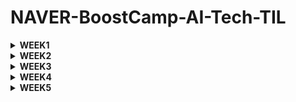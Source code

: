 # NAVER-BoostCamp-AI-Tech-TIL
<details>
<summary><b>WEEK1</b></summary>
<details>

<summary>Day1 Review</summary>


<span style="font-size:150%">**완료한 사항**</span>  


    🙂Github에 NAVER-BOOSTCAMP-AI-TECH 관련 TIL DAY 1 업로드  

    🙂python 기초 문법 30% 학습  

    🙂(피어세션) 데이터 전처리 100문제 중 chapter1 완료  

        
#      
  
  
<span style="font-size:150%">**완료하지 못한 사항**</span>  

    🙃python 기초 문법 끝내기    

#  

<span style="font-size:150%">**새롭게 알게된 내용**</span>  

**1.**
기존에 할당된 변수 a에 대해서 아래와 같은 작업을 실행하는 경우
```python
a = [1,2,3]
b = a
```
b와 a는 같은 주소값을 가리키게 되어 a의 값을 수정 시 b의 값도 변하는 효과가 있다.


따라서 b에 단순히 a의 값을 copy 하고 싶으면
```python
b = a[:]
```
위에 해당하는 작업을 수행해야 한다.

***

**2.**
2차원 배열에서는 

     b=a[:]
와 같은 작업이 불가능하다.


따라서 
   
    import copy
        
내부의 deepcopy라는 함수를 이용하여 

    b = copy.deepcopy(a)

와 같은 작업을 수행해야 한다.
***    

#  

<span style="font-size:150%">**내일 목표**</span>  

    💪Numpy학습 진행  


#  

<span style="font-size:150%">🚩**DAY 1 소감**</span>

- 피어세션에서 팀원들과 같이 데이터 전처리 공부를 하기로 결정했다! 공부하기 좋은 내용을 팀원 한 분이 제시해주셔서 도움이 많이 될 것 같다.
- python 이나 컴퓨터의 기초가 되는 내용들을 학습했는데, 잘 안 다고 생각한 내용들이 생각보다 모르는 부분이 많아서 더욱 꼼꼼하게 공부해야겠다는 생각이 들었다. 
</details>

<details>

<summary>Day2 Review</summary>


<span style="font-size:150%">**완료한 사항**</span>  


    🙂python module & project와 관련된 내용까지 학습 완료  

        
#      
  
  
<span style="font-size:150%">**완료하지 못한 사항**</span>  


    🙃데이터 전처리 chapter 2


#  

<span style="font-size:150%">**새롭게 알게된 내용**</span>  

## 1. 모듈과 패키지를 만들었을 때 내부 함수가 잘 구현되었는지 확인하기
함수 패키지를 example.py 파일로 작성한 뒤 해당 파일에
```python
if __name__ == '__main__':
    print(...result...)
    print(...result...)
    print(...result...)
```
과 같이 작성하게 된다면, 파이썬 파일을 아래와 같이 터미널에서 실행했을 때

```python
import example
```
>> 아무것도 출력되지 않음

아무것도 출력되지 않는다.

하지만, 아래와 같이
```python
def d1():
    ...

def d2():
    ...
...
#if __name__ == '__main__':
print(...result...)
print(...result...)
print(...result...)
```
코드를 작성하고 
```python
import example
```
example.py를 import 하게 된다면
>> ...result...  
>> ...result...  
>> ...result...

와 같이 실행된다.

**만약 if __ name __ == '__ main __': 내부에 출력 예시값을 확인하고 싶다면, 터미널에서 아래와 같이 입력하시라**
```python
python example.py
```
>> ...result...  
>> ...result...  
>> ...result...

다음과 같이 if __ name __ == '__ main __': 안의 예시 코드들이 실행된다.

## 2. Call by object reference
파이썬의 함수에 인자를 넘길 때 ***객체의 주소***가 함수로 전달되는 방식으로 실행된다.

### (1) 객체의 주소가 함수로 전달되지 않는 경우 
```python
def swap(a,b):
    tmp = a
    a = b
    b = a
```
라는 함수를 아래와 같이 실행하게 된다면
```python
arr = [1,2,3,4,5]
swap(arr[0],arr[1])
print(arr)
```
>>[1 ,2 ,3 ,4 ,5]  

와 같이 출력됨을 알 수 있다.

### (2) 객체의 주소가 함수로 전달되는 경우
#### (2) - 1
```python
def swap_offset(location_1,location_2):
    tmp = arr[location_1]
    arr[location_2] = arr[location_1]
    arr[location_1] = tmp
```
라는 함수를 아래와 같이 실행하게 된다면
```python
arr = [1,2,3,4,5]
swap_offset(0,1)
print(arr)
```
>> [2 ,1 ,3 ,4 ,5]  

와 같이 arr의 주소값이 함수에 전달되어 arr의 값이 변화됨을 알 수 있다.

#### (2) - 2
```python
def swap_standard(list_name,location_1,location_2):
    tmp = list_name[location_1]
    list_name[location_2] = list_name[location_1]
    list_name[location_1] = tmp
```
라는 함수를 아래와 같이 실행하게 된다면
```python
arr = [1,2,3,4,5]
swap_standard(arr,0,1)
print(arr)
```
>> [2 ,1 ,3 ,4 ,5]

와 같이 arr의 주소값이 함수에 전달되어 arr의 값이 변화됨을 알 수 있다.

<U> 따라서 코드를 작성할 때 
1. 함수 내부에서는 외부와 같은 객체명을 사용해서는 안되며
2. 함수에 객체를 전달 받았을 때는 함수에서 해당 객체를 복사하여 사용한다.
</U>

&nbsp;

## 3. function type hint
아래와 같이 함수를 정의할 때
```python
def example(num1:str, num2:int) -> str:
    """_summary_

    Args:
        num1 (str): _description_
        num2 (int): _description_

    Returns:
        str: _description_
    """    
    ...

```
와 같이 def 함수명(파라미터 : 자료형) -> return type(return 값이 없을 때는 None으로 입력)의 형태로 함수에 입력하는 파라미터를 미리 지정해주는 것을 ***function type hint*** 라고 한다.

function type hint의 장점은  
1. 사용자에게 함수의 인터페이스를 명확히 알려줄 수 있다.  
2. 함수를 문서화 할 때 파라미터에 대한 정보를 명확히 알 수 있다.
3. 시스템의 안정성을 확보할 수 있다.
***

<span style="font-size:150%">**내일 목표**</span>  

    💪오늘 완료하지 못한 학습 정리  


#  

<span style="font-size:150%">🚩**DAY 2 소감**</span>

- 코어타임 내에 학습리뷰도 완료할 수 있도록 노력하자
- 피어세션 때 내가 겪은 에러에 대해서도 공유할 수 있도록 내용에 대해서 정리하자


</details>

<details>

<summary>Day3 Review</summary>
<span style="font-size:150%">**완료한 사항**</span>  


    🙂pythonic_code 학습 내용정리 완료

    🙂Matrix와 관련된 내용까지 학습 완료   

        
#      
  
  
<span style="font-size:150%">**완료하지 못한 사항**</span>  

    🙃python_datastructure ~ matrix까지 학습정리
    

#  


<span style="font-size:150%">**자세히 짚고 넘어갈 학습 내용**</span> 
# split & join

## split
### 개요
- string type의 데이터에 대해 특정값을 기준으로 구분지어 리스트에 저장할 때 사용
### 구현  
- <code class="language-plaintext highlighter-rouge">.split()</code>을 이용
- **unpacking도 가능** 
### 예시
```python
#공백 기준으로 나누기
ex_1 = "a b c d e f g h"
ex_1.split()  #['a','b','c','d','e','f','g','h']

#"k"를 기준으로 나누기
ex_2 = "akbkckdkekfkgkh"
ex_2.split('k')  #['a','b','c,'d','e','f','g','h']

#unpacking
ex_3 = "i like an apple"
a,b,c,d = ex_3.split() # a = 'i', b = 'like', c = 'an', d = 'apple' 
```

## join
### 개요  
- string type으로 구성된 리스트를 특정값을 중간에 합하여 하나의 문자열로 재구성 할 때 사용
### 구현 
-  <code class="language-plaintext highlighter-rouge">'특정값'.split(리스트명)</code>을 이용
### 예시
```python
# 단순 연결
ex_1 = ['i', 'like', 'an', 'apple']
result = ''.join(ex_1) #result = ilikeanapple

# k를 리스트 요소 사이에 추가하여 연결
ex_1 = ['i', 'like', 'an', 'apple']
result = 'k'.join(ex_1) #result = iklikekankapple

# 공백으로 연결
ex_1 = ['i', 'like', 'an', 'apple']
result = ' '.join(ex_1) #result = i like an apple
```
# list handling
### 개요  
- 리스트에 대한 다양한 handling 기법들을 다룬다.
- 세상에는 다양한 사람들이 작성한 코드가 존재하기에, 다양한 사용법에 대해 알 필요가 있다. 
### 예시
```python
# 1-1. for문 1개
# 어떤 교수님이 모기업 재직 중 해당 코드 작성법을 몰라 상사에게 깨졌다는 이야기가 있다.
a = [i for i in range(10)] # a = [0,1,2,3,4,5,6,7,8,9]


# 1-2. for문 1개 + 조건문
a = [i for i in range(10) if i>5] # a = [6,7,8,9]


# 2-1. for문 2개
a = "dog"
b = "cat"
result = [i+j for i in a for j in b] # ['dc', 'da', 'dt', 'oc', 'oa', 'ot', 'gc', 'ga', 'gt']


# 2-2. for문 2개 + 조건문
a = "dog"
b = "cat"
result = [i+j for i in a for j in b if a!='dog'] # result = [] , a가 'dog'가 아닌 경우에만 실행


# 2-3. 리스트 [] 안에 조건문이 if 면 for문 뒤에 작성해도 되지만, if else 구문으로 구성하려면 {(1)for문 앞에 작성 (2) 리스트에 입력할 변수를 조건문 앞뒤로 입력 }해야하는 것에 주의
a = "dog"
b = "cat"
result = [i+j if a!='dog' else i+j for i in a for j in b] # ['dc', 'da', 'dt', 'oc', 'oa', 'ot', 'gc', 'ga', 'gt']


# 3. 2 dimenstional array일 경우도 가능
a = "dog"
b = "cat"
#j에 대한 for문이 바깥에 존재하므로 바깥 for문으로 이해
# a 변수에 저장된 내용은 0번째 요소만 계속 반영되는 특징
result = [[i+j for i in a]for j in b] #[['dc', 'oc', 'gc'], ['da', 'oa', 'ga'], ['dt', 'ot', 'gt']]
```

# enumerate & zip
## enumerate
### 개요  
- 리스트 요소에 대해 차례대로 인덱스를 부여해주는 함수
- 문자열도 <code class="language-plaintext highlighter-rouge">.split()</code>을 이용하여 리스트로 변형해서 사용할 수 있다.
### 구현  
- <code class="language-plaintext highlighter-rouge">enumerate(리스트명)</code>
### 예시
```python
# 리스트일 경우
ex = ['a','b','c','d']
for i,j in enumerate(ex):
    print(i,j) # 0 'a';1 'b';3 'c';4 'd'

# 문자열일 경우
ex = "a b c d"
ex_dic = {i:j for i,j in enumerate(ex.split())} # {0: 'a', 1: 'b', 2: 'c', 3: 'd'}
```

## zip
### 개요  
- 리스트나 튜플 같은 시퀀스 데이터의 같은 오프셋에 있는 데이터를 함께 추출
### 구현  
- <code class="language-plaintext highlighter-rouge">zip(list1 , list2, ...)</code>
### 예시
```python
#ex1
a = ['d','o','g']
b = ['c','a','t']

for i in zip(a,b):
    print(i) # ('d', 'c');('o', 'a');('g', 't'), 튜플 형태로 묶어서 i에 저장

#ex2
a = ['d','o','g']
b = ['c','a','t']
result = [i+j for i,j in zip(a,b)] #['dc', 'oa', 'gt']
```


# lambda & map
## lambda
### 개요  
- 간단한 수식을 함수로 나타낼 용도로 사용
### 구현  
 - <code class="language-plaintext highlighter-rouge">lambda 입력인자1,입력인자2, ... : 계산식</code>

### 예시
```python
#ex1
function = lambda a,b : a*b
print(function(3,4)) #12

#ex2
print((lambda a,b : a*b)(3,4)) #12
```
## map
### 개요  
- 다중의 시퀀스 데이터에 대해 함수를 일괄적으로 적용할 수 있다
### 구현  
 - <code class="language-plaintext highlighter-rouge">map(함수명,시퀀스 데이터1, 시퀀스 데이터2, ...)</code>

### 예시
```python
function = lambda a : a**2
print(list(map(function,[1,2,3,4]))) #[1, 4, 9, 16]
```
# iterator & generator
## iterator
### 개요  
- 시퀀스 데이터에서 자료를 순서대로 탐색할 때 쓰인다.
### 예시
```python
#1. 일반적으로 사용되는 경우
ex = ['cat','dog','pig']
for animal in ex:
    print(animal) # 'cat';'dog';'pig'

#2. 1번에서 구동될 때 파이썬 내부
#iter()함수를 이용하여 iterator를 할당하고 포인터처럼 next()함수를 이용하여 다음 요소의 주소값으로 iterator 이동
ex = ['cat','dog','pig']
iter_obj = iter(ex)
print(next(iter_obj))
print(next(iter_obj))
print(next(iter_obj))
```

## generator
### 개요  
- 메모리에 효율적인 코딩을 할 수 있다.
- 따라서 대용량 데이터 처리에 많이 쓰인다.
- 파일 데이터를 처리할 때도 많이 쓰인다.
### 예시
```python
from sys import getsizeof
#iterator
ex_iter = [i for i in range(1000)]
#generator
ex_gener = (i for i in range(1000))
ex_gener = list(ex_gener)

print(getsizeof(ex_iter)) #9016
print(getsizeof(ex_gener)) #8536
# generator가 iterator에 비해 메모리 할당량이 적다.
```

# asterisk
### 개요  
- 함수 파라미터의 개수가 정해지지 않았을 경우 사용
- asterisk는 *을 의미(사전적 의미로 정말 별표를 의미한다.)
- 곱셈이나 제곱, 가변인자에 사용한다.
- **현재 다룰 내용은 가변인자의 경우이다**

### 예시
```python
# 가변인자
def ex(*arg):
    return sum(arg)
print(ex(1,2,3,4,5)) #15
print(ex(1,2,3,4,5,6,7,8,9,10)) #55

# 키워드 가변인자
# 정해지지 않은 개수의 키워드 인자를 받을 수 있다. 
def ex(**arg):
    return arg
print(ex(a = 1,b =2, c =3)) #{'a': 1, 'b': 2, 'c': 3}
```


### unpacking container
- tuple이나 dictionary 앞에 asterisk를 붙여서 함수로 넘겨주게 되면 unpacking이 일어난다.
```python
# 가변인자
lst = ([1,2],[3,4],[5])
print(*lst) # [1,2] [3,4] [5]

# 키워드 가변인자
# 주의사항 : dic의 키 값과 함수의 파라미터 변수명이 같아야 적용되는 것 같다.
def ex(a,b,c):
    print(a,b,c)
dic = {'a': 1, 'b': 2, 'c': 3}
ex(dic) # 1 2 3

```
#
<span style="font-size:150%">**내일 목표**</span>  

    💪오늘 완료하지 못한 학습 정리  

    💪과제와 퀴즈 완료하기

#  

<span style="font-size:150%">🚩**DAY 3 소감**</span>

- 피어세션에서 다양한 사람들을 만나볼 수 있어서 재미있는 시간이었다.
- 다른 분들에 비해 진도가 느린 것 같아 빠름과 꼼꼼함이 공존할 수 있는 학습 방법을 찾아야 할 것 같다.

</details>


<details>

<summary>Day4 Review</summary>

<span style="font-size:150%">**완료한 사항**</span>  


    🙂베이즈 통계학까지 학습 완료  

        
#      
  
  
<span style="font-size:150%">**완료하지 못한 사항**</span>  

    🙃AI Math 관련 수강한 강의 퀴즈 & 과제



#  
<span style="font-size:150%">**자세히 짚고 넘어갈 학습 내용**</span>   

### 경사하강법
- 스칼라의 경우 경사하강 학습 종료 조건으로 gradient의 값에 **절댓값**을 취해준 후 비교한다.  
<U>하지만 벡터일 경우 **norm**을 취해준 후 비교한다</U>

- 위의 이유는 절댓값의 개념에 대해 생각해보면 이해가 가능한데, 절댓값은 스칼라 값의 원점으로부터의 거리 , norm1은 벡터에 대한 원점으로부터의 거리이기 때문에 스칼라와 벡터간의 gradient의 종료조건에 대한 설정의 차이가 존재한다.

### 확률적 경사하강법
- convex(볼록)한 모형일 때는 GD이용
- Non-convex(볼록하지 않은) 모형일 때는 SGD 이용
- <U>SGD를 이용할 때는 미니배치 사이즈에 대한 고려도 필수적이다.</U>

### softmax vs one-hot
- softmax는 주로 학습에 이용되는 함수  
- one-hot은 주로 추론에 이용되는 함수
    - 주어진 값중에 가장 큰 성분만 찾아서 확인하기 때문에 추론 시 효율성을 높인다.

### 확률론
- 데이터의 원래 분포 D에 대해서 사전에 알 수는 없다.
- 따라서 D가 원래 이산형이었다 하더라도 연속형으로 모델링 할 수 있는 것이다.
- 모델링의 시작은 주어진 데이터를 보고 **추론**하는 것이다.

### 몬테카를로 샘플링
- 주어진 데이터에 대한 기댓값을 알고 있을 때 이산인지 연속인지 모른다? -> 몬테카를로 샘플링 쓰세요~




#
<span style="font-size:150%">**내일 목표**</span>  

    💪오늘 완료하지 못한 학습 정리  

    💪퀴즈 완료하기

#  

<span style="font-size:150%">🚩**DAY 4 소감**</span>

- 피어세션에서 벡터와 GD에 대해 학습한 부분을 공유해주신 캠퍼분이 계신데 상당히 자세히 다뤄주셔서 스스로 학습한 내용이 다시 정리되는 느낌을 받았다. 
- 수식이 전부 이해는 가지 않았지만, 왜 이런 모델을 사용하고 특정 상황에서 어떤 방법론들이 있는지에 대해 학습할 수 있는 시간이었다.



</details>

<details>

<summary>Day5 Review</summary>
<span style="font-size:150%">**완료한 사항**</span>  


    🙂  

        
#      
  
  
<span style="font-size:150%">**완료하지 못한 사항**</span>  

    🙃



#  
<span style="font-size:150%">**자세히 짚고 넘어갈 학습 내용**</span>   




#
<span style="font-size:150%">**주말 목표**</span>  

    💪WEEK1 심화과제 풀어보기 

#  

<span style="font-size:150%">🚩**DAY 5 소감**</span>


</details>

<details>

<summary>WEEK1 Review</summary>


<span style="font-size:150%">**피어세션 정리**</span>    
- 첫 주차였던 만큼 팀원분들에 대해 많이 알진 못했지만, 다들 열정이 가득하신 분들이라 학습에 대한 동기부여를 많이 받을 수 있었다.  
- 학습한 내용을 서로 공유하며 내가 정확하게 짚고 넘어가야 할 부분을 알 수 있었다. 혼자 공부하며 모르는 부분과 새로 알게된 부분을 적극적으로 공유하려고 노력해야겠다는 느낌을 받았다.

<span style="font-size:150%">**학습회고**</span>  
- python 기초부분에서 생각보다 부족한 부분이 많다고 느꼈다. 때문에 이 부분을 자세히 공부한다고 학습 진도가 밀렸던 1주차였는데, 2주차에는 전반적인 내용을 숙지 후 모르는 내용을 심도 있게 공부하는 방향으로 학습 계획을 세우는 것이 필요할 것 같다.
- AI에서 전반적으로 수학적인 개념이 어떻게 쓰이는지 정도만 알고 넘어갔다. 경사하강법과 베이즈 통계학까지는 자세한 수식을 이해완료 했지만, CNN과 RNN은 개인적으로 추가학습이 필요함을 느꼈다.
- LSTM과 GRU에 대한 선행학습으로 CNN과 RNN에 대한 추가학습이 필요할 것 같다.
</details>

</details>

<details>
<summary><b>WEEK2</b></summary>

<details>

<summary>Day6 Review</summary>

<span style="font-size:150%">**완료한 사항**</span>  


    🙂  chapter 1 수강완료

        
#      
  
  
<span style="font-size:150%">**완료하지 못한 사항**</span>  

    🙃  기본 과제 1
    🙃  자세히 짚고 넘어갈 학습 내용 정리



#  
<span style="font-size:150%">**자세히 짚고 넘어갈 학습 내용**</span>   

### view vs reshape
    view
    - tensor가 메모리에 연속적으로 존재할 때 사용 가능
    - tensor의 메모리가 연속적으로 존재하지 않을 때는 copy하지 않고 실행이 불가능하다.
    - copy하지 않기 때문에 빠르다.

    reshape
    - tensor가 메모리에 연속적으로 존재하지 않아도 사용 가능
    - tensor의 메모리가 연속적으로 존재하지 않을 때는 tensor를 copy하여 차원을 변경하고 메모리에 저장한다.
    - copy할 경우 느리다.


### squeeze
 - 설정값이 없을 때는 차원이 1인 차원을 없앤다.
 - 제거할 차원을 설정해주면 해당차원을 제거한다. 

 ```python
 a = torch.rand(3,1,5)
 a = a.squeeze() # [3,1,5] -> [3,5]

 b = torch.rand(4,5,5,4)
 b = b.squeeze(dim = 2) # [4,5,5,6] -> [4,5,4]
 ```
### unsqueeze
 - squeeze와는 반대의 개녕으로 차원이 1인 차원을 만들어준다.
 - 추가할 차원의 위치를 반드시 설정해주어야 한다.

 ```python
a = torch.rand(3,1,5)
a = a.unsqueeze(dim = 1) # [3,1,5] -> [3,1,1,5]
 ```
### fill_
- 주어진 tensor를 지정한 값으로 채우는 메소드

```python
a = torch.rand(2,3).fill_(3)
a # [[3,3,3],[3,3,3]]
```

### mm vs matmul
    mm
    - 2D 행렬곱셈 연산에서 쓰인다.
    - 벡터연산은 지원하지 않는다.
    - broadcasting을 지원하지 않는다. -> debug 에서 유리함

    matmul
    - mm 보다 포괄적인 형태의 행렬 곱셈 연산에서 쓰인다.
    - broadcasting을 지원한다. -> debug에서 불리함
    
### __get_item__
 - 인스턴스를 리스트나 딕셔너리로 취급이 가능하게 만드는 함수
 - 따라서 for loop이나 in과 같은 연산도 가능하다
 - 해당 파일에서는 parse_config.py파일에 구현되어 있으며, 따라서 config 인스턴스에 딕셔너리와 같이 접근이 가능하다.

#
<span style="font-size:150%">**내일 목표**</span>  

    💪기본과제 1 마무리하기

#  

<span style="font-size:150%">🚩**DAY 6 소감**</span>  
- 과제가 생각보다 오래걸려서 당황스러웠음
- 학습정리를 매일 + 과제는 추가적인 사항으로 다뤄야겠다는 생각
- 생각보다 기초가 많이 부족함을 느꼈다.

</details>


<details>

<summary>Day7 Review</summary>
<span style="font-size:150%">**완료한 사항**</span>  


    🙂  chapter 2까지 완강

        
#      
  
  
<span style="font-size:150%">**완료하지 못한 사항**</span>  

    🙃 Day7 review
    🙃 기본과제1 hook & apply



#  
<span style="font-size:150%">**자세히 짚고 넘어갈 학습 내용**</span>   

### nn.module
 - 딥러닝을 구성하는 Layer의 base class

### nn.parameter
 - nn.module 내에서 attribute가 될때 require_grad = True로 지정
 - nn.parameter의 텐서 내용을 Tensor로 선언해도 값은 같게 나옴
 - Tensor로 선언했을 때와 차이는 module 인스턴스를 호출한뒤 parameters()로 iteration 했을 때 값이 보이지 않는것
 - Tensor로 선언 시 값이 보이지 않는 이유는 AutoGrad의 대상이 아니기 때문

### Backward
- Foward(y_hat)와 실제 값 간의 차이에 대한 미분 수행

#
#
### class Dataset 
 - Dataset은 각 함수에 따라 데이터를 어떻게 가져올 것인가를 지정해주는 class
 - 모든 데이터는 생성 시점에 처리하는 것이 아니라 학습에 필요한 시점에 transform이라는 함수를 통해 처리
 - 최근에는 HuggingFace 등 표준화된 라이브러리 사용


### class DataLoader
 - Data의 Batch를 생성(여러개의 데이터를 한번에 묶어서 전달)
 - GPU에 Feed하기 전 DataLoader를 통해 데이터를 변환하여 전달
 - 파라미터인 collate_fn의 경우 variable length(가변 길이) 데이터의 가변 인자 부분에 대한 padding을 적용하고 싶을 경우 사용된다.



#
<span style="font-size:150%">**내일 목표**</span>  

    💪chapter 3 강의 완료
    💪기본 과제 2 완료

#  

<span style="font-size:150%">🚩**DAY 7 소감**</span>
 - oop에 대한 부분이 확실히 부족한 것 같아서 oop 기초에 대한 부분을 실제 코딩을 통해서 더 탐구해볼 필요가 있어보인다.
 - 기본 과제 1을 진행하며 PyTorch 공식 문서들을 서칭해봤는데 익숙하지 않아서 애를 먹었다. 하지만 문서들을 읽어보면 쉽게 해결되는 문제가 몇 있었는데, 확실히 PyTorch 공식 문서를 잘 읽어보는 습관을 가져야겠다.

</details>

<details>

<summary>Day8 Review</summary>
<span style="font-size:150%">**완료한 사항**</span>  


    🙂 기본 과제 1
    🙂 chapter3 강의 수강 완료 

        
#      
  
  
<span style="font-size:150%">**완료하지 못한 사항**</span>  

    🙃 기본 과제 2



#  
<span style="font-size:150%">**자세히 짚고 넘어갈 학습 내용**</span>   

### Model Saving
#### model.save()으로 model saving이 가능하다.
- 학습 결과를 저장하기 위한 함수이다.
- 2가지 방법으로 저장이 가능하다.
    - 모델의 형태
    - 파라미터
- Early Stopping을 위해 학습 중간 과정의 결과를 저장한다.
- orderded dict 형태로 저장된다.
#### state_dict()
 - 모델 파라미터를 표시해주는 함수
 - 이 함수를 model.state_dict() 형식으로 모델에 적용한 후 torch.save()에 인자로 넣어주게 되면 파라미터 상태를 확인가능하다.
 - 'pt'라는 확장자를 사용하여 파일을 저장한다.

#### load_state_dict()
- 저장된 파라미터를 불러오고 싶을 때 이용하는 함수

### check point     
- 학습의 중간 결과를 저장하여 최선의 결과를 선택
- Early Stopping을 사용할 때 유용함
- epoch, loss, metric을 함께 저장

### pretrained model
- 다른 데이터셋으로 만든 모델을 현재 데이터에 적용
- pretrained model 활용 시 모델의 일부를 frozen 시킴
    - frozen이란, 특정 Layer에 해당하는 기본 파라미터 값들을 유지한 채로 뒷부분만 파라미터를 업데이트 해주는 기법

### Monitoring tools
- WandB(Weight and Bias)
- PyTorch TensorBoard


#
<span style="font-size:150%">**내일 목표**</span>  

    💪 chapter 4 완강하기

#  

<span style="font-size:150%">🚩**DAY 8 소감**</span>
- 강의 내용 정리를 조금 더 세밀하게 해야할 필요성이 있음
- 추후에 해당 부분 다시 강의를 들으며 부족한 부분을 보강할 필요가 있다.
</details>

<details>

<summary>Day9 Review</summary>
<span style="font-size:150%">**완료한 사항**</span>  


    🙂 chapter4 강의 수강 완료 

        
#      
  
  
<span style="font-size:150%">**완료하지 못한 사항**</span>  

    🙃 기본 과제 2
    🙃 Day 8, Day 9 내용정리


#  
<span style="font-size:150%">**자세히 짚고 넘어갈 학습 내용**</span>   

### Model Parallel
- 모델을 병렬처리하여 나누는 것

### Data Parallel
- 데이터를 나눠서 GPU에 할당 후 결과의 평균을 구함
- Minibatch와 유사하며 간단히 얘기하면 minibatch를 한번에 여러 GPU에서 수행한다고 할 수 있다.
    - 문제점
        - 하나의 GPU에 연산이 몰려서 처리되는 경우가 있다.
        - 이러한 현상 때문에 Batch 사이즈가 감소하고 GIL(Grobal Interpreter Lock)의 문제로 이어진다.

### Distributed Data Parallel
- 각 CPU마다 process를 생성 후 개별 GPU에 할당
- CPU를 각 GPU마다 할당해줘서 코디네이트 할 GPU가 필요없어짐 -> GPU 병목현상이 덜 발생

### Hyperparameter Tuning
- grid와 random 방법이 있으며 최근에는 베이지안 기법인 BOHB가 주로 쓰임
- Ray와 같은 ML/DL의 병렬 처리를 위해 개발된 모듈이 있고 멀티노드 멀티프로세싱을 지원한다.


#
<span style="font-size:150%">**내일 목표**</span>  

    💪 Day 8, Day 9 내용정리
#  

<span style="font-size:150%">🚩**DAY 9 소감**</span>
- 손으로 필기해서 다시 옮겨적는 방식 말고 강의를 들으면서 바로 타이핑을 쳐서 기록하자. 시간 단축.

</details>

<details>
<summary>Day10 Review</summary>
<span style="font-size:150%">**완료한 사항**</span>  


    🙂 Day 8, Day 9 내용정리
        
#      
  
  
<span style="font-size:150%">**완료하지 못한 사항**</span>  

    🙃 심화 과제


#  
<span style="font-size:150%">**자세히 짚고 넘어갈 학습 내용**</span>   



#
<span style="font-size:150%">**내일 목표**</span>  

    💪 Week2 내용 보충 및 review
#  

<span style="font-size:150%">🚩**DAY 10 소감**</span>


</details>

<details>

<summary>WEEK2 Review</summary>


<span style="font-size:150%">**피어세션 정리**</span>    
- 과제나 학습 내용에 관련해서 가볍게 이야기하고 정리하는 시간을 주로 가졌던 것 같다. 과제를 해결하기 위해 구글링을 하면서 이게 맞나? 싶은 상황을 팀원들과 공유했는데, 몰랐던 부분이 더욱 명확해진 것도 있었고 나만 모르는 것이 아니라는 자괴감도 덜 들게 되어서 동료들과 얘기하며 내가 가진 불안감들을 해소할 수 있는 시간이었다.
- 지난 주에 계획했던 데이터 전처리 문제 풀기는 제대로 진행되지 않았지만, 정해진 커리큘럼을 잘 해결하도록 팀원들과 학습내용과 과제 진행상황에 대해 가볍게 공유하는 방식으로 운영이 되어도 괜찮겠다는 느낌을 받았다.

<span style="font-size:150%">**학습회고**</span>  
- nn.module을 학습하며 어려움을 겪었는데 내가 생각한 어려움을 겪은 이유는 OOP에 대한 개념이라고 생각한다. 또한 이 부분은 단기간에 받아드리기 어렵다고 개인적으로 생각해서 꾸준히 OOP에 남아 있는 빈칸들을 채워넣어가는 것이 필요하다는 생각이 들었다.
</details>


</details>



<details>

<summary><b>WEEK3</b></summary>

<details>  
<summary>Day11 Review</summary>  
  
<span style="font-size:150%">**완료한 사항**</span>  


    🙂 MLP 내용정리
        
#      
  
  
<span style="font-size:150%">**완료하지 못한 사항**</span>  

    🙃 optimization 내용정리


#  
<span style="font-size:150%">**자세히 짚고 넘어갈 학습 내용**</span>   

[Multi-Layer Perceptron](./DL/Multi_Layer_Perceptron)

###


#
<span style="font-size:150%">**내일 목표**</span>  

    💪 CNN, RNN 정리
    💪 기본과제 1,2,3 완료
#  

<span style="font-size:150%">🚩**DAY 11 소감**</span>


</details>

<details>
<summary>Day12 Review</summary>

<span style="font-size:150%">**완료한 사항**</span>  


    🙂 CNN, RNN 내용 정리
    🙂 과제 4
    🙂 optimization 내용정리
        
#      
  
  
<span style="font-size:150%">**완료하지 못한 사항**</span>  

    🙃 과제 5


#  
<span style="font-size:150%">**자세히 짚고 넘어갈 학습 내용**</span>   

- [Optimization](./DL/Optimization.md)
- [CNN](./DL/CNN.md)  
- [RNN](./DL/RNN.md)


###


#
<span style="font-size:150%">**내일 목표**</span>  

    💪 transformer 내용 정리
#  

<span style="font-size:150%">🚩**DAY 12 소감**</span>


</details>

<details>
<summary>Day13 Review</summary>

<span style="font-size:150%">**완료한 사항**</span>  


    🙂 transformer
    🙂 generative model
    🙂 과제 5
        
#      
  
  
<span style="font-size:150%">**완료하지 못한 사항**</span>  

    🙃 RNN 내용 정리 보강(LSTM, GRU)
    🙃 transformer 내용 정리
    🙃 generative model 내용 정리

#  
<span style="font-size:150%">**자세히 짚고 넘어갈 학습 내용**</span>   




###


#
<span style="font-size:150%">**내일 목표**</span>  

    💪 심화과제 도전
    💪 transformer 내용 정리
    💪 RNN 내용 정리 보강(LSTM, GRU)
    💪 generative model 내용 정리
#  

<span style="font-size:150%">🚩**DAY 13 소감**</span>


</details>

<details>
<summary>Day14 Review</summary>

<span style="font-size:150%">**완료한 사항**</span>  


    🙂 transformer 내용 정리
    🙂 심화과제
    🙂 RNN 내용 정리 보강(LSTM, GRU)
        
#      
  
  
<span style="font-size:150%">**완료하지 못한 사항**</span>  

    🙃 generative model 내용 정리

#  
<span style="font-size:150%">**자세히 짚고 넘어갈 학습 내용**</span>   

- [Transformer](./DL/Transformer.md)

###


#
<span style="font-size:150%">**내일 목표**</span>  

    💪 generative model 내용 정리(GAN,VAE,AAE,Auto regressive model)
#  

<span style="font-size:150%">🚩**DAY 14 소감**</span>


</details>

<details>
<summary>Day15 Review</summary>

<span style="font-size:150%">**완료한 사항**</span>  



        
#      
  
  
<span style="font-size:150%">**완료하지 못한 사항**</span>  


#  
<span style="font-size:150%">**자세히 짚고 넘어갈 학습 내용**</span>   



###


#
<span style="font-size:150%">**내일 목표**</span>  

#  

<span style="font-size:150%">🚩**DAY 15 소감**</span>


</details>


<details>

<summary>WEEK3 Review</summary>


<span style="font-size:150%">**피어세션 정리**</span>    
- 이번 주차에는 과제 리뷰와 수업 내용 리뷰를 진행했다. 과제를 진행하며 모르고 넘어갔던 부분이나 애매하게 알던 부분을 보충하는 시간을 가질 수 있었다. 특히 transformer에 대해서 팀원들한테 설명할 때 분명 완벽하게 이해했다고 생각했지만, 전날 공부했던 내용임에도 불구하고 팀원들이 이해할 수 있도록 설명하지는 못했던 것 같다. 공부한 것을 바로 정리하는 습관과 빠르게 정리해놓는 방법을 익혀야할 필요를 느꼈다.

<span style="font-size:150%">**학습회고**</span>  
- 운이 좋게도 이번 주 강의와 관련된 내용의 책을 한 권 가지고 있어서 지난 주말에 미리 내용을 가볍게 훑어봤다. 확실히 강의를 들을 때 내용 이해가 빨라서 지난 주 보다 수월하게 학습할 수 있었다. 여기서 느낀 점은 같은 내용을 계속해서 다시 봤을 때 받아들이는 시야가 넓어진다는 것이다. 모르는 내용을 계속 붙잡기 보다 모르더라도 일단 넘어가고 다시 돌아와서 반복 학습했을 때 효율이 더 늘어나는 것을 알 수 있었다.
- 학습 내용 정리를 할 때 chatgpt를 활용하면 효율이 늘어나는 것을 알 수 있었다. 타자가 느린편이기도 하고 배운 내용에 대해서 구조화가 잘 안됐을 때 chatgpt를 활용하면 스스로의 효율을 높일 수 있는 것 같다. 마스터 클래스에서 chatgpt라는 키워드는 꼭 한번씩 나오는 것 같고 이를 활용하는 능력이 중요시 되는 만큼 학습 능률을 키우기 위해서 chatgpt를 잘 활용하는 능력을 키워야 할 것 같다.  
</details>

</details>

<details>
<summary><b>WEEK4</b></summary>

<details>
<summary>Day16 Review</summary>

<span style="font-size:150%">**완료한 사항**</span>  

    🙂 강의 4강까지 내용 정리
    🙂 과제1 절반 완성
        
#      
  
  
<span style="font-size:150%">**완료하지 못한 사항**</span>  


#  
<span style="font-size:150%">**자세히 짚고 넘어갈 학습 내용**</span>   

[RecSys Concept](./RecSys/RecSys_Concept.md)  
[Collaborative Filtering](./RecSys/Collaborative_Filtering.md)

###


#
<span style="font-size:150%">**내일 목표**</span>  
    
    💪 과제1 끝내기
    💪 5 ~ 6강 듣고 내용 정리
    💪 RecSys Concept 이미지 자료 첨부 및 복습
    💪 Collaborative Filtering 이미지 자료 첨부 및 복습
#  

<span style="font-size:150%">🚩**DAY 16 소감**</span>
- 내가 하고 있는 일 자체를 사랑하면 그 자체로 동기부여가 된다는 이야기를 들었는데 실제로 그런 것 같다. RecSys 트랙별 강의를 처음 듣게된 날이었는데 흥미로운 내용이었고 기존에 애매하게 알고 있던 부분을 매꿔주는 느낌이라 즐겁게 학습할 수 있었다.
- 여전히 시간관리는 어렵다.. 나는 여유롭지 않다는 생각을 계속 가지고 있어야겠다.

</details>

<details>
<summary>Day17 Review</summary>

<span style="font-size:150%">**완료한 사항**</span>  

    🙂 과제1 끝내기
    🙂 강의 5강 완료
        
#      
  
  
<span style="font-size:150%">**완료하지 못한 사항**</span>  

    🙃 강의 6강
    🙃 Item2Vec ANN 이론 정리와 논문 읽어보기

#  
<span style="font-size:150%">**자세히 짚고 넘어갈 학습 내용**</span>   

[Item2Vec](./RecSys/Item2Vec.md)

###


#
<span style="font-size:150%">**내일 목표**</span>  
    
    💪 강의 6강 완료하기
#  

<span style="font-size:150%">🚩**DAY 17 소감**</span>  

- 공부한 내용을 조금 더 구조화 할 필요가 있을 것 같다. 전체를 보고 세부화 시키는 과정이 필요한 것 같다.  

</details>

<details>
<summary>Day18 Review</summary>

<span style="font-size:150%">**완료한 사항**</span>  

    🙂 강의 6강
        
#      
  
  
<span style="font-size:150%">**완료하지 못한 사항**</span>  

    🙃 과제 2
    🙃 NCF, DNN, CDAE 논문 읽어보고 내용 정리

#  
<span style="font-size:150%">**자세히 짚고 넘어갈 학습 내용**</span>   

[DL_in_RecSys](./RecSys/DL_in_RecSys.md)

###


#
<span style="font-size:150%">**내일 목표**</span>  
    
    💪 과제 2 완료하기
#  

<span style="font-size:150%">🚩**DAY 18 소감**</span>


</details>

<details>
<summary>Day19 Review</summary>

<span style="font-size:150%">**완료한 사항**</span>  

        
#      
  
  
<span style="font-size:150%">**완료하지 못한 사항**</span>  


#  
<span style="font-size:150%">**자세히 짚고 넘어갈 학습 내용**</span>   



###


#
<span style="font-size:150%">**내일 목표**</span>  
    
    💪 
#  

<span style="font-size:150%">🚩**DAY 19 소감**</span>


</details>

<details>
<summary>Day20 Review</summary>

<span style="font-size:150%">**완료한 사항**</span>  

    🙂 
        
#      
  
  
<span style="font-size:150%">**완료하지 못한 사항**</span>  


#  
<span style="font-size:150%">**자세히 짚고 넘어갈 학습 내용**</span>   



###


#
<span style="font-size:150%">**내일 목표**</span>  
    
    💪 
#  

<span style="font-size:150%">🚩**DAY 20 소감**</span>

</details>

<details>

<summary>WEEK4 Review</summary>


<span style="font-size:150%">**피어세션 정리**</span>    
- 지난 주 내용을 복습하는 차원에서 한명씩 한 파트를 맡아서 설명하는 시간을 가졌다. 내용을 공부할 당시에는 다 이해하고 넘어갔던 내용들인데 설명을 하기에는 어려움이 있었다. 그레도 다행히 학습 정리를 해놓은 덕분에 많은 부분이 머릿속에 남아있어서 설명을 준비하는데 오랜시간이 걸리진 않았다. 다른 캠퍼들의 발표를 들으면서도 기존에 제대로 짚고 넘어가지 못한 부분에 대해서도 알게 되었고 다들 열심히 학습한 것이 보여서 더욱 동기부여가 됐던 시간이었다.

<span style="font-size:150%">**학습회고**</span>  
- 내용의 이해가 쉬웠던 반면에 구조화하기가 어려운 내용인 것 같다. 어떤 경우엔 어떤 모델을 쓰고 각 모델이 어떤 케이스에 쓰이는지 아직까지 정리가 제대로 안된 것 같다. 이론 하나하나에 치중하는 것도 필요하지만 전체적인 내용을 한번 그려보고 학습해야겠다. 
</details>

</details>


<details>
<summary><b>WEEK5</b></summary>

<details>
<summary>Day21 Review</summary>

#  
<span style="font-size:150%">**자세히 짚고 넘어갈 학습 내용**</span>   

[GNN_in_RecSys](./RecSys/GNN_in_RecSys.md)


</details>

<details>
<summary>Day22 Review</summary>

#  
<span style="font-size:150%">**자세히 짚고 넘어갈 학습 내용**</span>   

[Context-aware_Recommendation](./RecSys/Context-aware_Recommendation.md)


</details>

<details>
<summary>Day23 Review</summary>

#  
<span style="font-size:150%">**자세히 짚고 넘어갈 학습 내용**</span>   

[DeepCTR](./RecSys/DeepCTR.md)


</details>

<details>
<summary>Day24 Review</summary>

#  
<span style="font-size:150%">**자세히 짚고 넘어갈 학습 내용**</span>   

[Bandit_Recommendation](./RecSys/Bandit_Recommendation.md)


</details>

<details>
<summary>Day25 Review</summary>

#  
<span style="font-size:150%">**자세히 짚고 넘어갈 학습 내용**</span>   



</details>

<details>
<summary>WEEK5 Review</summary>


<span style="font-size:150%">**피어세션 정리**</span>    
- 4주차와 동일하게 지난 주차에 배웠던 내용에 대한 리뷰를 진행했다. 공부했던 내용을 직접 피어들에게 설명하기 위해 준비하는 과정과 설명하는 과정 속에서 배울게 많았던 것 같다. 그리고 피어들이 어떻게 학습했는지도 알 수 있었다. 여기서 깨달았던 포인트는 주체적으로 내용을 더 딥하게 파보는 활동이 중요하다는 것이다. 추가적인 내용들을 더 배우려고 하는 것들이 쌓여서 실력이 되는 것을 피어들을 보고 많이 느낄 수 있었다.

<span style="font-size:150%">**학습회고**</span>  
- 생각보다 학습 정리를 많이 진행하지 못했던 것 같다. 다음 주 프로젝트 주간을 앞두고 더 열심히 했었어야 했는데 많은 목표를 잡는 바람에 오히려 역효과가 났던 것 같다. 소화해낼 수 있는 범위를 목표로 설정하는 것도 중요한 부분인 것 같음을 느낄수 있었다.
</details>

</details>

</details>


